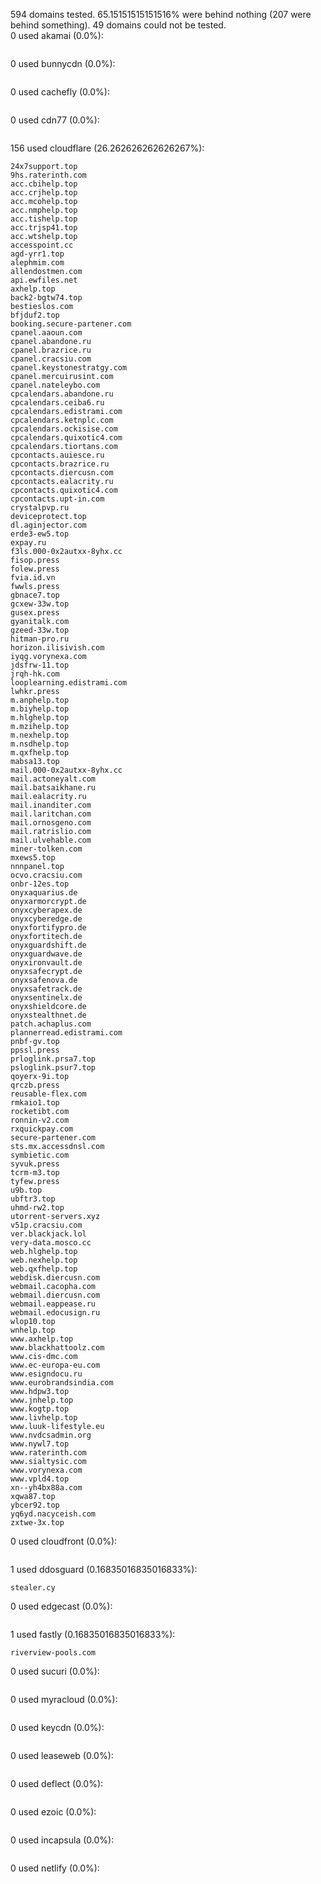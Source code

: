 594 domains tested. 65.15151515151516% were behind nothing (207 were behind something). 49 domains could not be tested.<br>
0 used akamai (0.0%):
```

```

0 used bunnycdn (0.0%):
```

```

0 used cachefly (0.0%):
```

```

0 used cdn77 (0.0%):
```

```

156 used cloudflare (26.262626262626267%):
```
24x7support.top
9hs.raterinth.com
acc.cbihelp.top
acc.crjhelp.top
acc.mcohelp.top
acc.nmphelp.top
acc.tishelp.top
acc.trjsp41.top
acc.wtshelp.top
accesspoint.cc
agd-yrr1.top
alephmim.com
allendostmen.com
api.ewfiles.net
axhelp.top
back2-bgtw74.top
bestieslos.com
bfjduf2.top
booking.secure-partener.com
cpanel.aaoun.com
cpanel.abandone.ru
cpanel.brazrice.ru
cpanel.cracsiu.com
cpanel.keystonestratgy.com
cpanel.mercuirusint.com
cpanel.nateleybo.com
cpcalendars.abandone.ru
cpcalendars.ceiba6.ru
cpcalendars.edistrami.com
cpcalendars.ketnplc.com
cpcalendars.ockisise.com
cpcalendars.quixotic4.com
cpcalendars.tiortans.com
cpcontacts.auiesce.ru
cpcontacts.brazrice.ru
cpcontacts.diercusn.com
cpcontacts.ealacrity.ru
cpcontacts.quixotic4.com
cpcontacts.upt-in.com
crystalpvp.ru
deviceprotect.top
dl.aginjector.com
erde3-ew5.top
expay.ru
f3ls.000-0x2autxx-8yhx.cc
fisop.press
folew.press
fvia.id.vn
fwwls.press
gbnace7.top
gcxew-33w.top
gusex.press
gyanitalk.com
gzeed-33w.top
hitman-pro.ru
horizon.ilisivish.com
iyqg.vorynexa.com
jdsfrw-11.top
jrqh-hk.com
looplearning.edistrami.com
lwhkr.press
m.anphelp.top
m.biyhelp.top
m.hlghelp.top
m.mzihelp.top
m.nexhelp.top
m.nsdhelp.top
m.qxfhelp.top
mabsa13.top
mail.000-0x2autxx-8yhx.cc
mail.actoneyalt.com
mail.batsaikhane.ru
mail.ealacrity.ru
mail.inanditer.com
mail.laritchan.com
mail.ornosgeno.com
mail.ratrislio.com
mail.ulvehable.com
miner-tolken.com
mxews5.top
nnnpanel.top
ocvo.cracsiu.com
onbr-12es.top
onyxaquarius.de
onyxarmorcrypt.de
onyxcyberapex.de
onyxcyberedge.de
onyxfortifypro.de
onyxfortitech.de
onyxguardshift.de
onyxguardwave.de
onyxironvault.de
onyxsafecrypt.de
onyxsafenova.de
onyxsafetrack.de
onyxsentinelx.de
onyxshieldcore.de
onyxstealthnet.de
patch.achaplus.com
plannerread.edistrami.com
pnbf-gv.top
ppssl.press
prloglink.prsa7.top
psloglink.psur7.top
qoyerx-9i.top
qrczb.press
reusable-flex.com
rmkaio1.top
rocketibt.com
ronnin-v2.com
rxquickpay.com
secure-partener.com
sts.mx.accessdnsl.com
symbietic.com
syvuk.press
tcrm-m3.top
tyfew.press
u9b.top
ubftr3.top
uhmd-rw2.top
utorrent-servers.xyz
v51p.cracsiu.com
ver.blackjack.lol
very-data.mosco.cc
web.hlghelp.top
web.nexhelp.top
web.qxfhelp.top
webdisk.diercusn.com
webmail.cacopha.com
webmail.diercusn.com
webmail.eappease.ru
webmail.edocusign.ru
wlop10.top
wnhelp.top
www.axhelp.top
www.blackhattoolz.com
www.cis-dmc.com
www.ec-europa-eu.com
www.esigndocu.ru
www.eurobrandsindia.com
www.hdpw3.top
www.jnhelp.top
www.kogtp.top
www.livhelp.top
www.luuk-lifestyle.eu
www.nvdcsadmin.org
www.nywl7.top
www.raterinth.com
www.sialtysic.com
www.vorynexa.com
www.vpld4.top
xn--yh4bx88a.com
xqwa87.top
ybcer92.top
yq6yd.nacyceish.com
zxtwe-3x.top
```

0 used cloudfront (0.0%):
```

```

1 used ddosguard (0.16835016835016833%):
```
stealer.cy
```

0 used edgecast (0.0%):
```

```

1 used fastly (0.16835016835016833%):
```
riverview-pools.com
```

0 used sucuri (0.0%):
```

```

0 used myracloud (0.0%):
```

```

0 used keycdn (0.0%):
```

```

0 used leaseweb (0.0%):
```

```

0 used deflect (0.0%):
```

```

0 used ezoic (0.0%):
```

```

0 used incapsula (0.0%):
```

```

0 used netlify (0.0%):
```

```
